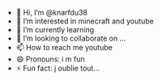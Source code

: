 - 👋 Hi, I’m @knarfdu38
- 👀 I’m interested in minecraft and youtube
- 🌱 I’m currently learning 
- 💞️ I’m looking to collaborate on ...
- 📫 How to reach me youtube
- 😄 Pronouns: i m fun 
- ⚡ Fun fact: j oublie tout...

<!---
knarfdu38/knarfdu38 is a ✨ special ✨ repository because its `README.md` (this file) appears on your GitHub profile.
You can click the Preview link to take a look at your changes.
--->
